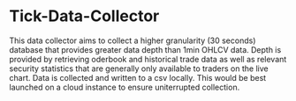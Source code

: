 # Tick-Data-Collector

This data collector aims to collect a higher granularity (30 seconds) database that provides greater data depth than 1min OHLCV data. Depth is provided by retrieving oderbook and historical trade data as well as relevant security statistics that are generally only available to traders on the live chart. Data is collected and written to a csv locally. This would be best launched on a cloud instance to ensure uniterrupted collection. 
